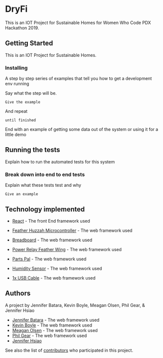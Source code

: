 # DryFi

This is an IOT Project for Sustainable Homes for Women Who Code PDX Hackathon 2019.

## Getting Started


This is an IOT Project for Sustainable Homes.

### Installing

A step by step series of examples that tell you how to get a development env running

Say what the step will be.

```
Give the example
```

And repeat

```
until finished
```

End with an example of getting some data out of the system or using it for a little demo

## Running the tests

Explain how to run the automated tests for this system

### Break down into end to end tests

Explain what these tests test and why

```
Give an example
```

## Technology implemented 

* [React](https://reactjs.org/) - The front End framework used

* [Feather Huzzah Microcontroller](https://www.adafruit.com/product/3213) - The web framework used
* [Breadboard](https://www.adafruit.com/product/64) - The web framework used
* [Power Relay Feather Wing](https://www.adafruit.com/product/3191) - The web framework used
* [Parts Pal](https://www.adafruit.com/product/2975) - The web framework used
* [Humidity Sensor](https://www.adafruit.com/product/385) - The web framework used
* [1x USB Cable](https://www.adafruit.com/product/189) - The web framework used


## Authors

A project by Jennifer Batara, Kevin Boyle, Meagan Olsen, Phil Gear, & Jennifer Hsiao

* [Jennifer Batara](https://github.com/jbatara) - The web framework used
* [Kevin Boyle](https://github.com/lemurriot) - The web framework used
* [Meagan Olsen](https://github.com/olsenme) - The web framework used
* [Phil Gear](https://github.com/philgear) - The web framework used
* [Jennifer Hsiao](https://github.com/hsiaochimai)


See also the list of [contributors](https://github.com/your/project/contributors) who participated in this project.
